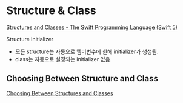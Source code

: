 # Structure & Class



[Structures and Classes - The Swift Programming Language (Swift 5)](https://docs.swift.org/swift-book/LanguageGuide/ClassesAndStructures.html)

Structure Initializer

- 모든 structure는 자동으로 멤버변수에 한해 initializer가 생성됨.
- class는 자동으로 설정되는 initializer 없음

  

## Choosing Between Structure and Class

[Choosing Between Structures and Classes](https://developer.apple.com/documentation/swift/choosing_between_structures_and_classes)